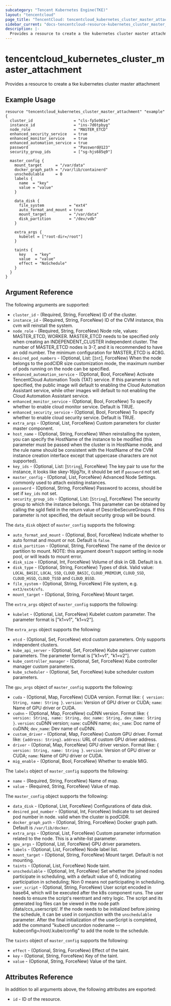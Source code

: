 ```yaml
---
subcategory: "Tencent Kubernetes Engine(TKE)"
layout: "tencentcloud"
page_title: "TencentCloud: tencentcloud_kubernetes_cluster_master_attachment"
sidebar_current: "docs-tencentcloud-resource-kubernetes_cluster_master_attachment"
description: |-
  Provides a resource to create a tke kubernetes cluster master attachment
---
```


# tencentcloud_kubernetes_cluster_master_attachment

Provides a resource to create a tke kubernetes cluster master attachment

## Example Usage

```hcl
resource "tencentcloud_kubernetes_cluster_master_attachment" "example" {
  cluster_id                  = "cls-fp5o961e"
  instance_id                 = "ins-7d6tpbyg"
  node_role                   = "MASTER_ETCD"
  enhanced_security_service   = true
  enhanced_monitor_service    = true
  enhanced_automation_service = true
  password                    = "Password@123"
  security_group_ids          = ["sg-hjs685q9"]

  master_config {
    mount_target      = "/var/data"
    docker_graph_path = "/var/lib/containerd"
    unschedulable     = 0
    labels {
      name  = "key"
      value = "value"
    }

    data_disk {
      file_system           = "ext4"
      auto_format_and_mount = true
      mount_target          = "/var/data"
      disk_partition        = "/dev/vdb"
    }

    extra_args {
      kubelet = ["root-dir=/root"]
    }

    taints {
      key    = "key"
      value  = "value"
      effect = "NoSchedule"
    }
  }
}
```

## Argument Reference

The following arguments are supported:

* `cluster_id` - (Required, String, ForceNew) ID of the cluster.
* `instance_id` - (Required, String, ForceNew) ID of the CVM instance, this cvm will reinstall the system.
* `node_role` - (Required, String, ForceNew) Node role, values: MASTER_ETCD, WORKER. MASTER_ETCD needs to be specified only when creating an INDEPENDENT_CLUSTER independent cluster. The number of MASTER_ETCD nodes is 3-7, and it is recommended to have an odd number. The minimum configuration for MASTER_ETCD is 4C8G.
* `desired_pod_numbers` - (Optional, List: [`Int`], ForceNew) When the node belongs to the podCIDR size customization mode, the maximum number of pods running on the node can be specified.
* `enhanced_automation_service` - (Optional, Bool, ForceNew) Activate TencentCloud Automation Tools (TAT) service. If this parameter is not specified, the public image will default to enabling the Cloud Automation Assistant service, while other images will default to not enabling the Cloud Automation Assistant service.
* `enhanced_monitor_service` - (Optional, Bool, ForceNew) To specify whether to enable cloud monitor service. Default is TRUE.
* `enhanced_security_service` - (Optional, Bool, ForceNew) To specify whether to enable cloud security service. Default is TRUE.
* `extra_args` - (Optional, List, ForceNew) Custom parameters for cluster master component.
* `host_name` - (Optional, String, ForceNew) When reinstalling the system, you can specify the HostName of the instance to be modified (this parameter must be passed when the cluster is in HostName mode, and the rule name should be consistent with the HostName of the CVM instance creation interface except that uppercase characters are not supported).
* `key_ids` - (Optional, List: [`String`], ForceNew) The key pair to use for the instance, it looks like skey-16jig7tx, it should be set if `password` not set.
* `master_config` - (Optional, List, ForceNew) Advanced Node Settings. commonly used to attach existing instances.
* `password` - (Optional, String, ForceNew) Password to access, should be set if `key_ids` not set.
* `security_group_ids` - (Optional, List: [`String`], ForceNew) The security group to which the instance belongs. This parameter can be obtained by calling the sgId field in the return value of DescribeSecureGroups. If this parameter is not specified, the default security group will be bound.

The `data_disk` object of `master_config` supports the following:

* `auto_format_and_mount` - (Optional, Bool, ForceNew) Indicate whether to auto format and mount or not. Default is `false`.
* `disk_partition` - (Optional, String, ForceNew) The name of the device or partition to mount. NOTE: this argument doesn't support setting in node pool, or will leads to mount error.
* `disk_size` - (Optional, Int, ForceNew) Volume of disk in GB. Default is `0`.
* `disk_type` - (Optional, String, ForceNew) Types of disk. Valid value: `LOCAL_BASIC`, `LOCAL_SSD`, `CLOUD_BASIC`, `CLOUD_PREMIUM`, `CLOUD_SSD`, `CLOUD_HSSD`, `CLOUD_TSSD` and `CLOUD_BSSD`.
* `file_system` - (Optional, String, ForceNew) File system, e.g. `ext3/ext4/xfs`.
* `mount_target` - (Optional, String, ForceNew) Mount target.

The `extra_args` object of `master_config` supports the following:

* `kubelet` - (Optional, List, ForceNew) Kubelet custom parameter. The parameter format is ["k1=v1", "k1=v2"].

The `extra_args` object supports the following:

* `etcd` - (Optional, Set, ForceNew) etcd custom parameters. Only supports independent clusters.
* `kube_api_server` - (Optional, Set, ForceNew) Kube apiserver custom parameters. The parameter format is ["k1=v1", "k1=v2"].
* `kube_controller_manager` - (Optional, Set, ForceNew) Kube controller manager custom parameters.
* `kube_scheduler` - (Optional, Set, ForceNew) kube scheduler custom parameters.

The `gpu_args` object of `master_config` supports the following:

* `cuda` - (Optional, Map, ForceNew) CUDA  version. Format like: `{ version: String, name: String }`. `version`: Version of GPU driver or CUDA; `name`: Name of GPU driver or CUDA.
* `cudnn` - (Optional, Map, ForceNew) cuDNN version. Format like: `{ version: String, name: String, doc_name: String, dev_name: String }`. `version`: cuDNN version; `name`: cuDNN name; `doc_name`: Doc name of cuDNN; `dev_name`: Dev name of cuDNN.
* `custom_driver` - (Optional, Map, ForceNew) Custom GPU driver. Format like: `{address: String}`. `address`: URL of custom GPU driver address.
* `driver` - (Optional, Map, ForceNew) GPU driver version. Format like: `{ version: String, name: String }`. `version`: Version of GPU driver or CUDA; `name`: Name of GPU driver or CUDA.
* `mig_enable` - (Optional, Bool, ForceNew) Whether to enable MIG.

The `labels` object of `master_config` supports the following:

* `name` - (Required, String, ForceNew) Name of map.
* `value` - (Required, String, ForceNew) Value of map.

The `master_config` object supports the following:

* `data_disk` - (Optional, List, ForceNew) Configurations of data disk.
* `desired_pod_number` - (Optional, Int, ForceNew) Indicate to set desired pod number in node. valid when the cluster is podCIDR.
* `docker_graph_path` - (Optional, String, ForceNew) Docker graph path. Default is `/var/lib/docker`.
* `extra_args` - (Optional, List, ForceNew) Custom parameter information related to the node. This is a white-list parameter.
* `gpu_args` - (Optional, List, ForceNew) GPU driver parameters.
* `labels` - (Optional, List, ForceNew) Node label list.
* `mount_target` - (Optional, String, ForceNew) Mount target. Default is not mounting.
* `taints` - (Optional, List, ForceNew) Node taint.
* `unschedulable` - (Optional, Int, ForceNew) Set whether the joined nodes participate in scheduling, with a default value of 0, indicating participation in scheduling; Non 0 means not participating in scheduling.
* `user_script` - (Optional, String, ForceNew) User script encoded in base64, which will be executed after the k8s component runs. The user needs to ensure the script's reentrant and retry logic. The script and its generated log files can be viewed in the node path /data/ccs_userscript/. If the node needs to be initialized before joining the schedule, it can be used in conjunction with the `unschedulable` parameter. After the final initialization of the userScript is completed, add the command "kubectl uncordon nodename --kubeconfig=/root/.kube/config" to add the node to the schedule.

The `taints` object of `master_config` supports the following:

* `effect` - (Optional, String, ForceNew) Effect of the taint.
* `key` - (Optional, String, ForceNew) Key of the taint.
* `value` - (Optional, String, ForceNew) Value of the taint.

## Attributes Reference

In addition to all arguments above, the following attributes are exported:

* `id` - ID of the resource.



